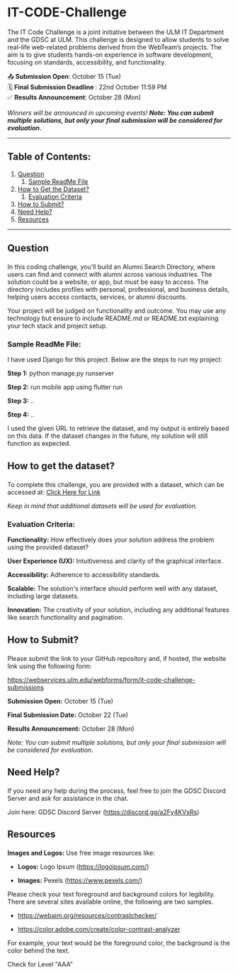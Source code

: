 # IT-CODE-Challenge

The IT Code Challenge is a joint initiative between the ULM IT Department and the GDSC at ULM. This challenge is designed to allow students to solve real-life web-related problems derived from the WebTeam’s projects. The aim is to give students hands-on experience in software development, focusing on standards, accessibility, and functionality.

<p align="left">
  📤 <b>Submission Open</b>: October 15 (Tue)  <br/>
  🗓️ <b>Final Submission Deadline </b>: 22nd October 11:59 PM  <br/>
  ✅ <b>Results Announcement</b>: October 28 (Mon) <br/><br/>
  <em>Winners will be announced in upcoming events!</em>
  <em><b>Note: You can submit multiple solutions, but only your final submission will be considered for evaluation.</b></em>
</p>

<hr />

## Table of Contents:
<ol>
  <li>
    <a href="#question">Question</a>
    <ol>
      <li><a href="#sample">Sample ReadMe File</a></li>
    </ol>
  </li>
  <li>
    <a href="#dataset">How to Get the Dataset?</a>
    <ol>
      <li><a href="#evaluation">Evaluation Criteria</a></li>
    </ol>
  </li>
  <li><a href="#submit">How to Submit?</a></li>
  <li><a href="#help">Need Help?</a></li>
  <li><a href="#resources">Resources</a></li>
</ol> 

<hr />

## <p id="question">Question</p>

In this coding challenge, you'll build an Alumni Search Directory, where users can find and connect with alumni across various industries. The solution could be a website, or app, but must be easy to access. The directory includes profiles with personal, professional, and business details, helping users access contacts, services, or alumni discounts.  
  
  
Your project will be judged on functionality and outcome. You may use any technology but ensure to include README.md or README.txt explaining your tech stack and project setup. 

### <p id="sample">Sample ReadMe File:</p>
I have used Django for this project. Below are the steps to run my project:
  
**Step 1:** python manage.py runserver 

**Step 2:** run mobile app using flutter run 

**Step 3:** .. 

**Step 4:** .. 

I used the given URL to retrieve the dataset, and my output is entirely based on this data. If the dataset changes in the future, my solution will still function as expected. 


## <p id="dataset">How to get the dataset?</p>

To complete this challenge, you are provided with a dataset, which can be accessed at: [Click Here for Link](https://bit.ly/3XRzI68)

_Keep in mind that additional datasets will be used for evaluation._

### <p id="evaluation">Evaluation Criteria:</p>

**Functionality:** How effectively does your solution address the problem using the provided dataset? 

**User Experience (UX):** Intuitiveness and clarity of the graphical interface. 

**Accessibility:** Adherence to accessibility standards. 

**Scalable:** The solution's interface should perform well with any dataset, including large datasets. 

**Innovation:** The creativity of your solution, including any additional features like search functionality and pagination. 

## <p id="submit">How to Submit?</p>

Please submit the link to your GitHub repository and, if hosted, the website link using the following form: 

https://webservices.ulm.edu/webforms/form/it-code-challenge-submissions 

**Submission Open:** October 15 (Tue) 

**Final Submission Date:** October 22 (Tue) 

**Results Announcement:** October 28 (Mon) 

_Note: You can submit multiple solutions, but only your final submission will be considered for evaluation._

## <p id="help">Need Help?</p>

If you need any help during the process, feel free to join the GDSC Discord Server and ask for assistance in the chat. 

Join here: GDSC Discord Server (https://discord.gg/a2Fy4KVxRs) 

## <p id="resources">Resources</p>

**Images and Logos:** Use free image resources like: 

- **Logos:** Logo Ipsum (https://logoipsum.com/) 

- **Images:** Pexels (https://www.pexels.com/) 

Please check your text foreground and background colors for legibility. There are several sites available online, the following are two samples. 

- https://webaim.org/resources/contrastchecker/ 

- https://color.adobe.com/create/color-contrast-analyzer 

For example, your text would be the foreground color, the background is the color behind the text. 

Check for Level "AAA" 
